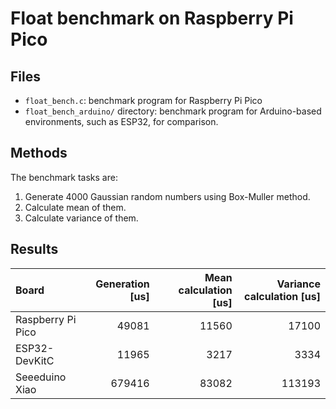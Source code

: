 # Float benchmark on Raspberry Pi Pico
## Files
- `float_bench.c`: benchmark program for Raspberry Pi Pico
- `float_bench_arduino/` directory: benchmark program for Arduino-based environments, such as ESP32, for comparison.

## Methods
The benchmark tasks are:
1. Generate 4000 Gaussian random numbers using Box-Muller method.
2. Calculate mean of them.
3. Calculate variance of them.

## Results
| Board | Generation [us] | Mean calculation [us] | Variance calculation [us] |
| :-- | --: | --: | --: |
| Raspberry Pi Pico | 49081 | 11560 | 17100 |
| ESP32-DevKitC | 11965 | 3217 | 3334 |
| Seeeduino Xiao | 679416 | 83082 | 113193 |

